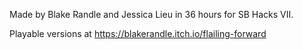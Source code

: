 Made by Blake Randle and Jessica Lieu in 36 hours for SB Hacks VII.

Playable versions at https://blakerandle.itch.io/flailing-forward
